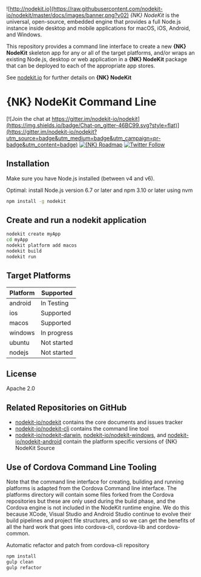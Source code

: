 ![http://nodekit.io](https://raw.githubusercontent.com/nodekit-io/nodekit/master/docs/images/banner.png?v02)
*{NK} NodeKit* is the universal, open-source, embedded engine that provides a full Node.js instance inside desktop and mobile applications for macOS, iOS, Android, and Windows. 

This repository provides a command line interface to create a new **{NK} NodeKit** skeleton app for any or all of the target platforms, and/or
wraps an existing Node.js, desktop or web application in a **{NK} NodeKit** package that can be deployed to each of the appropriate app stores.

See [nodekit.io](http://nodekit.io) for further details on **{NK} NodeKit**

# {NK} NodeKit Command Line

[![Join the chat at https://gitter.im/nodekit-io/nodekit](https://img.shields.io/badge/Chat-on_gitter-46BC99.svg?style=flat)](https://gitter.im/nodekit-io/nodekit?utm_source=badge&utm_medium=badge&utm_campaign=pr-badge&utm_content=badge)
[![{NK} Roadmap](https://img.shields.io/badge/OpenSource-roadmap-4DA6FD.svg?style=flat-square)](http://roadmap.nodekit.io)
[![Twitter Follow](https://img.shields.io/twitter/follow/nodekitio.svg?style=social)](https://twitter.com/nodekitio)

## Installation

Make sure you have Node.js installed (between v4 and v6).

Optimal: install Node.js version 6.7 or later and npm 3.10 or later using nvm

``` bash
npm install -g nodekit
```

## Create and run a nodekit application

``` bash
nodekit create myApp
cd myApp
nodekit platform add macos
nodekit build
nodekit run
``` 

## Target Platforms

| Platform  | Supported  |
|---|---|
| android  |  In Testing |
| ios |  Supported  |
| macos  |  Supported |
| windows  |  In progress |
| ubuntu  |  Not started |
| nodejs  |  Not started |

## License

Apache 2.0

## Related Repositories on GitHub
* [nodekit-io/nodekit](https://github.com/nodekit-io/nodekit) contains the core documents and issues tracker
* [nodekit-io/nodekit-cli](https://github.com/nodekit-io/nodekit-cli) contains the command line tool
* [nodekit-io/nodekit-darwin](https://github.com/nodekit-io/nodekit-darwin), [nodekit-io/nodekit-windows](https://github.com/nodekit-io/nodekit-windows), and [nodekit-io/nodekit-android](https://github.com/nodekit-io/nodekit-android) contain the platform specific versions of {NK} NodeKit Source

## Use of Cordova Command Line Tooling

Note that the command line interface for creating, building and running platforms is adapted from the Cordova Command line interface.  The platforms
directory will contain some files forked from the Cordova repositories but these are only used during the build phase, and the Cordova engine is not included in the
NodeKit runtime engine.  We do this because XCode, Visual Studio and Android Studio continue to evolve their build pipelines and project file structures,
and so we can get the benefits of all the hard work that goes into cordova-cli, cordova-lib and cordova-common.

Automatic refactor and patch from cordova-cli repository

``` bash
npm install
gulp clean
gulp refactor
```
